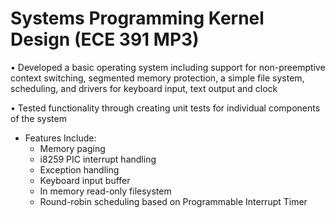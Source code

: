 # Systems Programming Kernel Design (ECE 391 MP3)

• Developed a basic operating system including support for non-preemptive context switching, segmented memory protection, a simple file system, scheduling, and drivers for keyboard input, text output and clock

• Tested functionality through creating unit tests for individual components of the system

- Features Include:
  - Memory paging
  - i8259 PIC interrupt handling
  - Exception handling
  - Keyboard input buffer
  - In memory read-only filesystem
  - Round-robin scheduling based on Programmable Interrupt Timer
